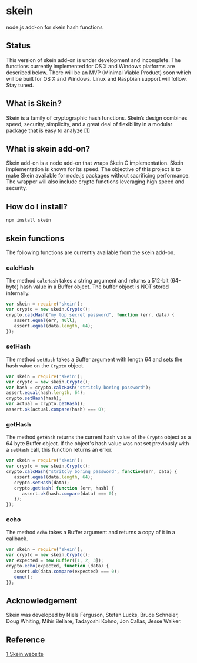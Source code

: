 # skein
node.js add-on for skein hash functions 

## Status
This version of skein add-on is under development and incomplete. The functions currently implemented for OS X and Windows platforms are described below. There will be an MVP (Minimal Viable Product) soon which will be built for OS X and Windows. Linux and Raspbian support will follow. Stay tuned.

## What is Skein?
Skein is a family of cryptographic hash functions. Skein’s design combines speed, security, simplicity, and a great deal of flexibility in a modular package that is easy to analyze  [1]

## What is skein add-on?
Skein add-on is a node add-on that wraps Skein C implementation. Skein implementation is known for its speed. The objective of this project is to make Skein available for node.js packages without sacrificing performance. The wrapper will also include crypto functions leveraging high speed and security.

## How do I install?

```
npm install skein
```

## skein functions
The following functions are currently available from the skein add-on.

### calcHash
The method `calcHash` takes a string argument and returns a 512-bit (64-byte) hash value in a Buffer object. The buffer object is NOT stored internally.

```javascript
var skein = require('skein');
var crypto = new skein.Crypto();
crypto.calcHash("my top secret password", function (err, data) {
   assert.equal(err, null);
   assert.equal(data.length, 64);
});
```

### setHash
The method `setHash` takes a Buffer argument with length 64 and sets the hash value on the `Crypto` object.

```javascript
var skein = require('skein');
var crypto = new skein.Crypto();
var hash = crypto.calcHash("stritcly boring password");
assert.equal(hash.length, 64);
crypto.setHash(hash);
var actual = crypto.getHash();
assert.ok(actual.compare(hash) === 0); 
```

### getHash
The method `getHash` returns the current hash value of the `Crypto` object as a 64 byte Buffer object. If the object's hash value was not set previously with a `setHash` call, this function returns an error. 

```javascript
var skein = require('skein');
var crypto = new skein.Crypto();
crypto.calcHash("stritcly boring password", function(err, data) {
   assert.equal(data.length, 64);
   crypto.setHash(data);
   crypto.getHash( function (err, hash) {
      assert.ok(hash.compare(data) === 0);
   });
});
```

### echo
The method `echo` takes a Buffer argument and returns a copy of it in a callback.

```javascript
var skein = require('skein');
var crypto = new skein.Crypto();
var expected = new Buffer([1, 2, 3]);
crypto.echo(expected, function (data) {
   assert.ok(data.compare(expected) === 0);
   done();
});
```

## Acknowledgement
Skein was developed by Niels Ferguson, Stefan Lucks, Bruce Schneier, Doug Whiting, Mihir Bellare, Tadayoshi Kohno, Jon Callas, Jesse Walker. 

## Reference
[1 Skein website](https://www.schneier.com/skein.html)
